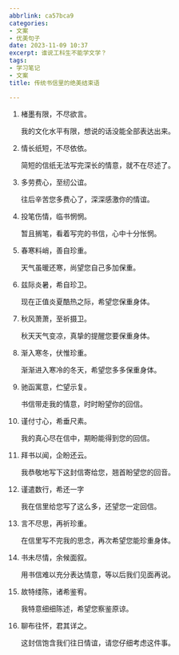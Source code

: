 ```yaml
---
abbrlink: ca57bca9
categories:
- 文案
- 优美句子
date: 2023-11-09 10:37
excerpt: 谁说工科生不能学文学？
tags:
- 学习笔记
- 文案
title: 传统书信里的绝美结束语

---
```


1. 楮墨有限，不尽欲言。

   我的文化水平有限，想说的话没能全部表达出来。

2. 情长纸短，不尽依依。

   简短的信纸无法写完深长的情意，就不在尽述了。

3. 多劳费心，至纫公谊。

   往后辛苦您多费心了，深深感激你的情谊。

4. 投笔伤情，临书惘惘。

   暂且搁笔，看着写完的书信，心中十分怅惘。

5. 春寒料峭，善自珍重。

   天气虽暖还寒，尚望您自己多加保重。

6. 兹际炎暑，希自珍卫。

   现在正值炎夏酷热之际，希望您保重身体。

7. 秋风萧萧，至祈摄卫。

   秋天天气变凉，真挚的提醒您要保重身体。

8. 渐入寒冬，伏惟珍重。

   渐渐进入寒冷的冬天，希望您多多保重身体。

9. 驰函寓意，伫望示复。

   书信带走我的情意，时时盼望你的回信。

10. 谨付寸心，希垂尺素。

    我的真心尽在信中，期盼能得到您的回信。

11. 拜书以闻，企盼还云。

    我恭敬地写下这封信寄给您，翘首盼望您的回音。

12. 谨遣数行，希还一字

    我在信里给您写了这么多，还望您一定回信。

13. 言不尽思，再祈珍重。

    在信里写不完我的思念，再次希望您能珍重身体。

14. 书未尽情，余候面叙。

    用书信难以充分表达情意，等以后我们见面再说。

15. 故特缕陈，诸希鉴宥。

    我特意细细陈述，希望您察鉴原谅。

16. 聊布往怀，君其详之。

    这封信饱含我们往日情谊，请您仔细考虑这件事。

